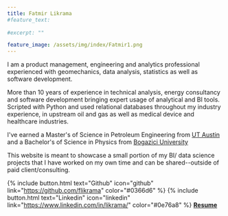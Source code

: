 ```yaml
---
title: Fatmir Likrama
#feature_text:
  
#excerpt: ""

feature_image: /assets/img/index/Fatmir1.png
---
```


I am a product management, engineering and analytics professional experienced with geomechanics, data analysis, statistics as well as software development.  

More than 10 years of experience in technical analysis, energy consultancy and  software development bringing expert usage of analytical and BI tools. Scripted with Python and used relational databases throughout my industry experience, in upstream oil and gas as well as medical device and healthcare industries.


I've earned a Master's of Science in Petroleum Engineering from [UT Austin](https://www.utexas.edu/) and a Bachelor's of Science in Physics from [Bogazici University](http://www.boun.edu.tr/en_US)

This website is meant to showcase a small portion of my BI/ data science projects that I have worked on my own time and can be shared--outside of paid client/consulting.

{% include button.html text="Github" icon="github" link="https://github.com/flikrama" color="#0366d6" %} {% include button.html text="Linkedin" icon="linkedin" link="https://www.linkedin.com/in/likrama/" color="#0e76a8" %}   [**Resume**](/assets/resume/Fatmir_Likrama.pdf)
